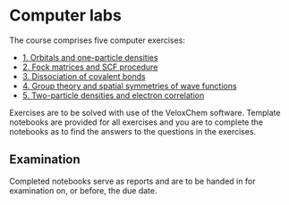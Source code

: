 Computer labs
==================

The course comprises five computer exercises:

- [1. Orbitals and one-particle densities](lab-1)
- [2. Fock matrices and SCF procedure](lab-2)
- [3. Dissociation of covalent bonds](lab-3)
- [4. Group theory and spatial symmetries of wave functions](lab-4)
- [5. Two-particle densities and electron correlation](lab-5)

Exercises are to be solved with use of the VeloxChem software. Template notebooks are provided for all exercises and you are to complete the notebooks as to find the answers to the questions in the exercises.

Examination
-------------
Completed notebooks serve as reports and are to be handed in for examination on, or before, the due date.